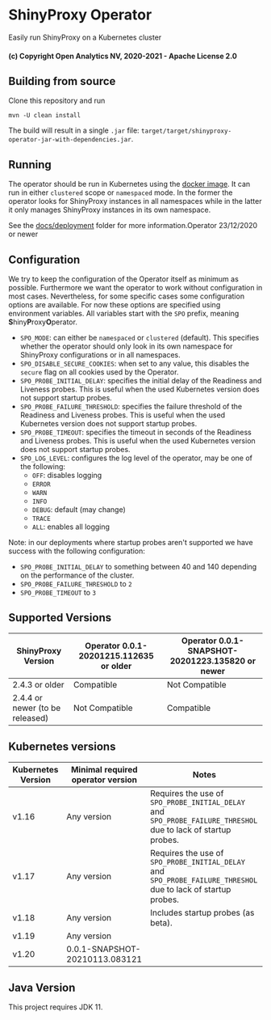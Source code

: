 # ShinyProxy Operator

Easily run ShinyProxy on a Kubernetes cluster

#### (c) Copyright Open Analytics NV, 2020-2021 - Apache License 2.0

## Building from source

Clone this repository and run

```
mvn -U clean install
```

The build will result in a single `.jar` file: `target/target/shinyproxy-operator-jar-with-dependencies.jar`.

## Running

The operator should be run in Kubernetes using the [docker image](https://hub.docker.com/r/openanalytics/shinyproxy-operator-snapshot).
It can run in either `clustered` scope or `namespaced` mode. In the former the operator looks for ShinyProxy instances in all namespaces while in the latter it only manages ShinyProxy instances in its own namespace.

See the [docs/deployment](docs/deployment) folder for more information.Operator 23/12/2020 or newer

## Configuration

We try to keep the configuration of the Operator itself as minimum as possible.
Furthermore we want the operator to work without configuration in most cases.
Nevertheless, for some specific cases some configuration options are available.
For now these options are specified using environment variables.
All variables start with the `SPO` prefix, meaning **S**hiny**P**roxy**O**perator.

 - `SPO_MODE`: can either be `namespaced` or `clustered` (default). This specifies whether the operator should only look in its own namespace for ShinyProxy configurations or in all namespaces.
 - `SPO_DISABLE_SECURE_COOKIES`: when set to any value, this disables the `secure` flag on all cookies used by the Operator.
 - `SPO_PROBE_INITIAL_DELAY`: specifies the initial delay of the Readiness and Liveness probes. This is useful when the used Kubernetes version does not support startup probes.
 - `SPO_PROBE_FAILURE_THRESHOLD`: specifies the failure threshold of the Readiness and Liveness probes. This is useful when the used Kubernetes version does not support startup probes.
 - `SPO_PROBE_TIMEOUT`: specifies the timeout in seconds of the Readiness and Liveness probes. This is useful when the used Kubernetes version does not support startup probes.
 - `SPO_LOG_LEVEL`: configures the log level of the operator, may be one of the following:
   - `OFF`: disables logging
   - `ERROR`
   - `WARN`
   - `INFO`
   - `DEBUG`: default (may change)
   - `TRACE`
   - `ALL`: enables all logging


Note: in our deployments where startup probes aren't supported we have success with the following configuration:
 - `SPO_PROBE_INITIAL_DELAY` to something between 40 and 140 depending on the performance of the cluster.
 - `SPO_PROBE_FAILURE_THRESHOLD` to `2`
 - `SPO_PROBE_TIMEOUT` to `3`

## Supported Versions

| ShinyProxy Version              | Operator 0.0.1-20201215.112635 or older | Operator 0.0.1-SNAPSHOT-20201223.135820 or newer |
| ------------------------------  | --------------------------------------- | ------------------------------------------------ |
| 2.4.3 or older                  | Compatible                              | Not Compatible                                   |
| 2.4.4 or newer (to be released) | Not Compatible                          | Compatible                                       |

## Kubernetes versions


| Kubernetes Version | Minimal required operator version      | Notes                                                                                                          |
| ------------------ | -------------------------------------- | -------------------------------------------------------------------------------------------------------------- |
| v1.16              | Any version                            | Requires the use of `SPO_PROBE_INITIAL_DELAY` and `SPO_PROBE_FAILURE_THRESHOL` due to lack of startup probes.  |
| v1.17              | Any version                            | Requires the use of `SPO_PROBE_INITIAL_DELAY` and `SPO_PROBE_FAILURE_THRESHOL` due to lack of startup probes.  |
| v1.18              | Any version                            | Includes startup probes (as beta).                                                                             |
| v1.19              | Any version                            |                                                                                                                |
| v1.20              | 0.0.1-SNAPSHOT-20210113.083121         |                                                                                                                |

## Java Version

This project requires JDK 11.
